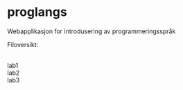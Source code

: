 proglangs
=========

Webapplikasjon for introdusering av programmeringsspråk



Filoversikt:

<br>
lab1<br>
lab2<br>
lab3<br>
